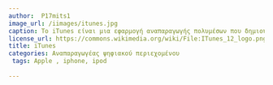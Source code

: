 ```yaml
---
author:  P17mits1
image_url: /iimages/itunes.jpg
caption: Το iTunes είναι μια εφαρμογή αναπαραγωγής πολυμέσων που δημιουργήθηκε από την Apple Inc. στις 9 Ιανουαρίου 2001. Το πρόγραμμα χρησημοποιείται επίσης ως διεπιφάνεια οργάνωσης του δημοφιλούς φορητού αναπαραγωγέα iPod της ίδιας εταιρείας. Επιπλέον συνδέεται με το iTunes Store (παλιά ονομασία iTunes Music Store), ηλεκτρονικό κατάστημα που πουλά, νόμιμα, προστατευμένη ψηφιακή μουσική και ψηφιακά βίντεο.
license_url: https://commons.wikimedia.org/wiki/File:ITunes_12_logo.png
title: iTunes
categories: Αναπαραγωγέας ψηφιακού περιεχομένου
 tags: Apple , iphone, ipod
 
---
```





